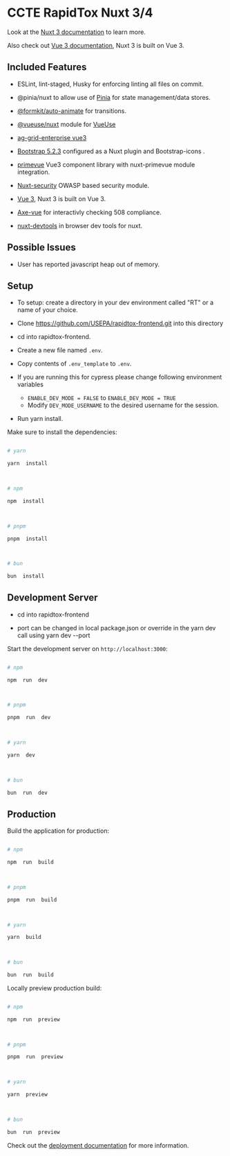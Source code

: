 
# CCTE RapidTox Nuxt 3/4

  

Look at the [Nuxt 3 documentation](https://nuxt.com/docs/getting-started/introduction) to learn more.

  

Also check out [Vue 3 documentation](https://vuejs.org), Nuxt 3 is built on Vue 3.

  

## Included Features

  

* ESLint, lint-staged, Husky for enforcing linting all files on commit.

* @pinia/nuxt to allow use of [Pinia](https://pinia.vuejs.org) for state management/data stores.

* [@formkit/auto-animate](https://auto-animate.formkit.com/) for transitions.

* [@vueuse/nuxt](https://nuxt.com/modules/vueuse) module for [VueUse](https://vueuse.org/)

* [ag-grid-enterprise vue3](https://www.ag-grid.com/vue-data-grid/getting-started/)

* [Bootstrap 5.2.3](https://getbootstrap.com/docs/5.3/getting-started/introduction/) configured as a Nuxt plugin and Bootstrap-icons .

* [primevue](https://primevue.org/) Vue3 component library with nuxt-primevue module integration.

* [Nuxt-security](https://nuxt.com/modules/security) OWASP based security module.

* [Vue 3](https://vuejs.org), Nuxt 3 is built on Vue 3.

* [Axe-vue](https://github.com/vue-a11y/vue-axe-next) for interactivly checking 508 compliance.

* [nuxt-devtools](https://devtools.nuxt.com/) in browser dev tools for nuxt.

  

## Possible Issues

  

* User has reported javascript heap out of memory.

  
  

## Setup

* To setup: create a directory in your dev environment called "RT" or a name of your choice.

* Clone https://github.com/USEPA/rapidtox-frontend.git into this directory

* cd into rapidtox-frontend.

* Create a new file named `.env`.

* Copy contents of `.env_template` to `.env`.

* If you are running this for cypress please change following environment variables 
	* `ENABLE_DEV_MODE = FALSE` to `ENABLE_DEV_MODE = TRUE` 
	* Modify `DEV_MODE_USERNAME` to the desired username for the session.

* Run yarn install.


Make sure to install the dependencies:

  

```bash

# yarn

yarn  install

  

# npm

npm  install

  

# pnpm

pnpm  install

  

# bun

bun  install

```

  

## Development Server

* cd into rapidtox-frontend

* port can be changed in local package.json or override in the yarn dev call using yarn dev --port <port  number>

Start the development server on `http://localhost:3000`:

  

```bash

# npm

npm  run  dev

  

# pnpm

pnpm  run  dev

  

# yarn

yarn  dev

  

# bun

bun  run  dev

```

  

## Production

  

Build the application for production:

  

```bash

# npm

npm  run  build

  

# pnpm

pnpm  run  build

  

# yarn

yarn  build

  

# bun

bun  run  build

```

  

Locally preview production build:

  

```bash

# npm

npm  run  preview

  

# pnpm

pnpm  run  preview

  

# yarn

yarn  preview

  

# bun

bun  run  preview

```

  

Check out the [deployment documentation](https://nuxt.com/docs/getting-started/deployment) for more information.